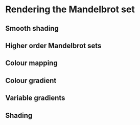 # Rendering the Mandelbrot set

## Smooth shading

## Higher order Mandelbrot sets

## Colour mapping

## Colour gradient

## Variable gradients

## Shading